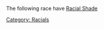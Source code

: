 The following race have [Racial Shade](Racial_Shade "wikilink")

[Category: Racials](Category:_Racials "wikilink")
